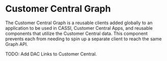 # Customer Central Graph

The Customer Central Graph is a reusable clients added globally to an application to be used in CASSI, Customer Central Apps, and reusable components that utilize the Customer Central data. This component prevents each from needing to spin up a separate client to reach the same Graph API.

TODO: Add DAC Links to Customer Central.
